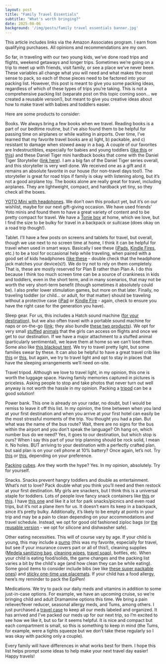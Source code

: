 ```yaml
---
layout: post
title: "Family Travel Essentials"
subtitle: "What's worth bringing?"
date: 2025-08-06
background: '/img/posts/family travel essentials banner.jpg'
---
```


This article includes links via the Amazon Associates program. I earn from qualifying purchases. All opinions and recommendations are my own.

So far, in traveling with our two young kids, we’ve done road trips and flights, weekend getaways and longer trips. Sometimes we’re going on a trip to meet up with friends, visit family, or see a place we’ve never been. These variables all change what you will need and what makes the most sense to pack, so each of those pieces need to be factored into your packing list. However, this post is meant to give you some packing ideas, regardless of which of these types of trips you’re taking. This is not a comprehensive packing list (separate post on this topic coming soon… we created a reusable version!), but meant to give you creative ideas about how to make travel with babies and toddlers easier.

Here are some products to consider:

Books. We always bring a few books when we travel. Reading books is a part of our bedtime routine, but I’ve also found them to be helpful for passing time on airplanes or while waiting in airports. Over time, I’ve learned that my favorite travel books are a) light, b) packable, and c) resistant to damage when stowed away in a bag. A couple of our favorites are Indestructibles, especially for babies and young toddlers ([like this](https://amzn.to/4ljbr2s) or [this](https://amzn.to/3HrxW7l)) and these Daniel Tiger mini hardback books that come with the Daniel Tiger Storyteller ([link here](https://amzn.to/4fsQCjI)). I am a big fan of the Daniel Tiger series overall, and this storyteller is very well done. We received one as a gift and it remains an absolute favorite in our house (for non-travel days too!). The storyteller is great for road trips if family is okay with listening along, but it’s not a good airplane toy. The books alone are really great for travel, including airplanes. They are lightweight, compact, and hardback yet tiny, so they check all the boxes. 

[YOTO Mini with headphones](https://amzn.to/3Jq0vmg). We don’t own this product yet, but it’s on our wishlist, maybe for our next gift-giving occasion. We have used friends’ Yoto minis and found them to have a great variety of content and to be pretty compact for travel. We have a [Tonie box](https://amzn.to/3JqrKNv) at home, which we love, but I find the size to be bulky for travel in a backpack or suitcase (does okay on a road trip though!). 

Tablet. I’ll have a few posts on screens and tablets for travel, but overall, though we use next to no screen time at home, I think it can be helpful for travel when used in smart ways. Basically I see these ([iPads](https://amzn.to/45o9hZq), [Kindle Fires](https://amzn.to/45tLM1i), etc.) to be a tool for occasional help while traveling, when paired with a good set of kids headphones ([like these](https://amzn.to/4fy9SfZ) - double check that the headphone jack matches your device(s)!). We do try not to rely on them completely. That is, these are mostly reserved for Plan B rather than Plan A. I do this because I think too much screen time can be a source of crankiness in kids and toddlers, even in the short term, and in many scenarios, that may not be worth the very short-term benefit (though sometimes it absolutely could be). I also prefer lower stimulation games, but more on that later. Finally, no traveling toddler (or child… or adult, for that matter) should be traveling without a protective case ([iPad](https://amzn.to/45aPQEF) or [Kindle Fire](https://amzn.to/47o6v97) - again, check to ensure you have the right case for the generation you have).

Sleep gear. For us, this includes a Hatch sound machine ([for your destination](https://amzn.to/45ol9KT)), but we also often travel with a portable sound machine for naps or on-the-go ([link](https://amzn.to/46RFGtW); they also bundle [these two products](https://amzn.to/45ADt3Q)). We opt for very small [stuffed](https://amzn.to/3J7uwHp) [animals](https://amzn.to/4loEoKt) that the girls can access on flights and once we get to our destination. If we have a major attachment to a stuffed animal (particularly sentimental), we leave them at home so we can’t lose them. Some also like [this blackout tent](https://amzn.to/3UXYPms). We try to travel pretty light, but some families swear by these. It can also be helpful to have a great travel crib like [this](https://amzn.to/4m3SCS5) or [this](https://amzn.to/3Jp5pjo), but again, we try to travel light and opt to stay in places that have the sleeping arrangements we’ll need on-site. 

Travel tripod. Although we love to travel light, in my opinion, this one is worth the luggage space. Having family memories captured in pictures is priceless. Asking people to stop and take photos that never turn out well anyway is not worth the hassle in my opinion. Packing a [tripod](https://amzn.to/45t3kKI) can be a good solution!

Power bank. This one is already on your radar, no doubt, but I would be remiss to leave it off this list. In my opinion, the time between when you land at your first destination and when you arrive at your first hotel can easily be the most stressful moments of the trip. You thought you had a plan. But what was the name of the bus route? Wait, there are no signs for the bus within the airport and you don’t speak the language? Oh hang on, which number bus do we need? Yes, it goes to our destination, but which stop is ours? When I say this part of your trip planning should be rock solid, I mean it. No holes. BUT arriving to your destination with a perfectly crafted plan, but said plan is on your cell phone at 10% battery? Once again, let’s not. Try [this](https://amzn.to/4mehsic) or [this](https://amzn.to/45GxmvQ), depending on your preference. 

[Packing](https://amzn.to/47n4LNm) [cubes](https://amzn.to/3UVkpbi). Are they worth the hype? Yes. In my opinion, absolutely. Try for yourself. 

Snacks. Snacks prevent hangry toddlers and double as entertainment. What’s not to love? Pack double what you think you’ll need and then restock at your first destination. My girls are snackers, but I think this is a universal staple for toddlers. Lots of people love fancy snack containers like [this](https://amzn.to/45b2of9) or [this](https://amzn.to/4ovvUnk). I have [this one](https://amzn.to/4lk2pCc) and like it a lot for park snacks/picnics and even road trips, but it’s not a plane item for us. It doesn’t earn its keep in a backpack, since it’s pretty bulky. Additionally, it’s likely to be empty at points in your trip and may be a pain to clean depending on your accommodations and travel schedule. Instead, we opt for good old fashioned ziploc bags (or [the reusable version](https://amzn.to/45rBDC9) - we opt for silicone and dishwasher safe). 

Other eating necessities. This will of course vary by age. If your child is young, this may include a [pump](https://amzn.to/3UlRuwU)  (this was my favorite, especially for travel, but see if your insurance covers part or all of this!), cleaning supplies ([Medela sanitizing bag](https://amzn.to/47mfCXN), [cleaning wipes](https://amzn.to/46RG7EA), [travel soap](https://amzn.to/4mtGc5C)), bottles, etc. When your child is eating food/solids, the game changes and the packing list varies a bit by the child's age (and how clean they can be while eating). Some good items to consider include bibs (we like [these super packable ones](https://amzn.to/45x7OAc)) and [sticky one-time use placemats](https://amzn.to/3Jbdo3w). If your child has a food allergy, here’s my reminder to pack the EpiPen!

Medications. We try to pack our daily meds and vitamins in addition to some just-in-case options. For example, we have an upcoming cruise, so we’re bringing child and adult Dramamine options this time. We bring a pain reliever/fever reducer, seasonal allergy meds, and Tums, among others. I just purchased a [travel case](https://amzn.to/3J7Unza) to keep all our meds labeled and organized. It has arrived and I've packed our meds up for our next trip, so I’m excited to see how we like it, but so far it seems helpful. It is nice and compact but each compartment is small, so this is something to keep in mind (the Tums, for example, were a tights squeeze but we don’t take these regularly so I was okay with packing only a couple). 

Every family will have differences in what works best for them. I hope this list helps prompt some ideas to help make your next travel day easier! Happy travels!
